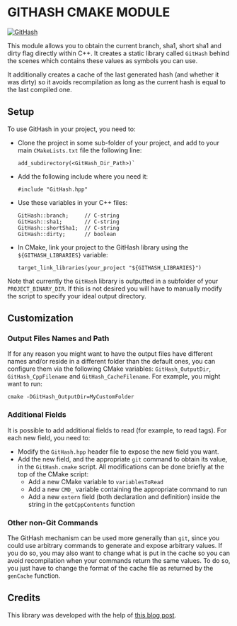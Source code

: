 GITHASH CMAKE MODULE
====================

[![GitHash](https://github.com/Svalorzen/GitHash/actions/workflows/build_cmake.yml/badge.svg)](https://github.com/Svalorzen/GitHash/actions/workflows/build_cmake.yml)

This module allows you to obtain the current branch, sha1, short sha1 and dirty
flag directly within C++. It creates a static library called `GitHash` behind
the scenes which contains these values as symbols you can use.

It additionally creates a cache of the last generated hash (and whether it was
dirty) so it avoids recompilation as long as the current hash is equal to the
last compiled one.

Setup
-----

To use GitHash in your project, you need to:
- Clone the project in some sub-folder of your project, and add to your main
  `CMakeLists.txt` file the following line:
  ```
  add_subdirectory(<GitHash_Dir_Path>)`
  ```
- Add the following include where you need it:
  ```
  #include "GitHash.hpp"
  ```
- Use these variables in your C++ files:
  ```
  GitHash::branch;     // C-string
  GitHash::sha1;       // C-string
  GitHash::shortSha1;  // C-string
  GitHash::dirty;      // boolean
  ```
- In CMake, link your project to the GitHash library using the
  `${GITHASH_LIBRARIES}` variable:
  ```
  target_link_libraries(your_project "${GITHASH_LIBRARIES}")
  ```

Note that currently the `GitHash` library is outputted in a subfolder of your
`PROJECT_BINARY_DIR`. If this is not desired you will have to manually modify
the script to specify your ideal output directory.

Customization
-------------

### Output Files Names and Path ###

If for any reason you might want to have the output files have different names
and/or reside in a different folder than the default ones, you can configure
them via the following CMake variables: `GitHash_OutputDir`,
`GitHash_CppFilename` and `GitHash_CacheFilename`. For example, you might want
to run:

```
cmake -DGitHash_OutputDir=MyCustomFolder
```

### Additional Fields ###

It is possible to add additional fields to read (for example, to read tags). For
each new field, you need to:
- Modify the `GitHash.hpp` header file to expose the new field you want.
- Add the new field, and the appropriate `git` command to obtain its value, in
  the `GitHash.cmake` script. All modifications can be done briefly at the top
  of the CMake script:
  - Add a new CMake variable to `variablesToRead`
  - Add a new `CMD_` variable containing the appropriate command to run
  - Add a new `extern` field (both declaration and definition) inside the string
    in the `getCppContents` function

### Other non-Git Commands ###

The GitHash mechanism can be used more generally than `git`, since you could use
arbitrary commands to generate and expose arbitrary values. If you do so, you
may also want to change what is put in the cache so you can avoid recompilation
when your commands return the same values. To do so, you just have to change the
format of the cache file as returned by the `genCache` function.

Credits
-------

This library was developed with the help of [this blog
post](https://jonathanhamberg.com/post/cmake-embedding-git-hash/).
